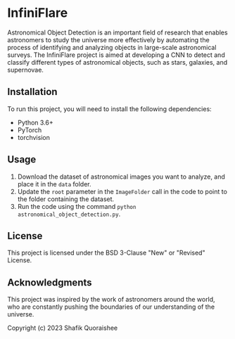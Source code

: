 # InfiniFlare

Astronomical Object Detection is an important field of research that enables astronomers to study the universe more effectively by automating the process of identifying and analyzing objects in large-scale astronomical surveys. The InfiniFlare project is aimed at developing a CNN to detect and classify different types of astronomical objects, such as stars, galaxies, and supernovae.

## Installation

To run this project, you will need to install the following dependencies:

- Python 3.6+
- PyTorch
- torchvision

## Usage

1. Download the dataset of astronomical images you want to analyze, and place it in the `data` folder.
2. Update the `root` parameter in the `ImageFolder` call in the code to point to the folder containing the dataset.
3. Run the code using the command `python astronomical_object_detection.py`.

## License

This project is licensed under the BSD 3-Clause "New" or "Revised" License.

## Acknowledgments

This project was inspired by the work of astronomers around the world, who are constantly pushing the boundaries of our understanding of the universe.

Copyright (c) 2023 Shafik Quoraishee
